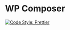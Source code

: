 # WP Composer

[![Code Style: Prettier](https://img.shields.io/badge/code_style-prettier-ff69b4.svg?style=flat-square)](https://github.com/prettier/prettier)
